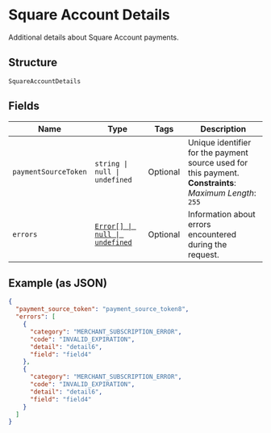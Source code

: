 <!-- Optimized: 2025-10-06 -->
<!-- RPM: 1.6.2.1.1.6.2.1_square-account-details_20251006 -->
<!-- Session: E2E RPM DNA Application -->
<!-- AOM: RND (Reggie & Dro) -->
<!-- COI: TECHNOLOGY -->
<!-- RPM: HIGH -->
<!-- ACTION: BUILD -->

# Square Account Details

Additional details about Square Account payments.

## Structure

`SquareAccountDetails`

## Fields

| Name | Type | Tags | Description |
|  --- | --- | --- | --- |
| `paymentSourceToken` | `string \| null \| undefined` | Optional | Unique identifier for the payment source used for this payment.<br>**Constraints**: *Maximum Length*: `255` |
| `errors` | [`Error[] \| null \| undefined`](../../doc/models/error.md) | Optional | Information about errors encountered during the request. |

## Example (as JSON)

```json
{
  "payment_source_token": "payment_source_token8",
  "errors": [
    {
      "category": "MERCHANT_SUBSCRIPTION_ERROR",
      "code": "INVALID_EXPIRATION",
      "detail": "detail6",
      "field": "field4"
    },
    {
      "category": "MERCHANT_SUBSCRIPTION_ERROR",
      "code": "INVALID_EXPIRATION",
      "detail": "detail6",
      "field": "field4"
    }
  ]
}
```
